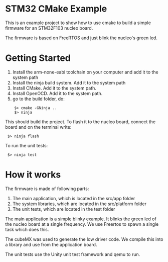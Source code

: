 STM32 CMake Example
===================

This is an example project to show how to use cmake to build a simple
firmware for an STM32F103 nucleo board. 

The firmware is based on FreeRTOS and just blink the nucleo's green led.

Getting Started
===============

1. Install the arm-none-eabi toolchain on your computer and add it to the system path
2. Install the ninja build system. Add it to the system path
3. Install CMake. Add it to the system path.
4. Install OpenOCD. Add it to the system path.
5. go to the build folder, do: 

```
    $> cmake -GNinja ..
    $> ninja
```

This should build the project. To flash it to the nucleo board, connect the board and on the 
terminal write:

```
 $> ninja flash
```

To run the unit tests:

```
 $> ninja test
```

How it works
============

The firmware is made of following parts:

1. The main application, which is located in the src/app folder
2. The system libraries, which are located in the src/platform folder
3. The unit tests, which are located in the test folder

The main application is a simple blinky example. It blinks the green led of the nucleo board
at a single frequency. We use Freertos to spawn a single task which does this.

The cubeMX was used to generate the low driver code. We compile this into a library and use from
the application board.

The unit tests use the Unity unit test framework and qemu to run.

